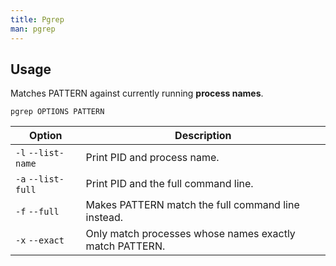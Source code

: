 ```yaml
---
title: Pgrep
man: pgrep
---
```


## Usage

Matches PATTERN against currently running **process names**.

```shell
pgrep OPTIONS PATTERN
```

| Option             | Description                                             |
| ------------------ | ------------------------------------------------------- |
| `-l` `--list-name` | Print PID and process name.                             |
| `-a` `--list-full` | Print PID and the full command line.                    |
| `-f` `--full`      | Makes PATTERN match the full command line instead.      |
| `-x` `--exact`     | Only match processes whose names exactly match PATTERN. |
